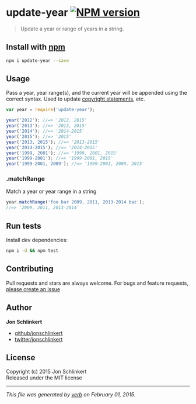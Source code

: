 # update-year [![NPM version](https://badge.fury.io/js/update-year.svg)](http://badge.fury.io/js/update-year)

> Update a year or range of years in a string.

## Install with [npm](npmjs.org)

```bash
npm i update-year --save
```


## Usage

Pass a year, year range(s), and the current year will be appended using the correct syntax. Used to update [copyright statements](https://github.com/jonschlinkert/update-copyright), etc.

```js
var year = require('update-year');

year('2012'); //=> '2012, 2015'
year('2013'); //=> '2013, 2015'
year('2014'); //=> '2014-2015'
year('2015'); //=> '2015'
year('2013, 2015'); //=> '2013-2015'
year('2014-2015'); //=> '2014-2015'
year('1999, 2001'); //=> '1999, 2001, 2015'
year('1999-2001'); //=> '1999-2001, 2015'
year('1999-2001, 2009'); //=> '1999-2001, 2009, 2015'
```

### .matchRange

Match a year or year range in a string

```js
year.matchRange('foo bar 2009, 2011, 2013-2014 baz');
//=> '2009, 2011, 2013-2014'
```

## Run tests

Install dev dependencies:

```bash
npm i -d && npm test
```

## Contributing
Pull requests and stars are always welcome. For bugs and feature requests, [please create an issue](https://github.com/jonschlinkert/update-year/issues)

## Author

**Jon Schlinkert**
 
+ [github/jonschlinkert](https://github.com/jonschlinkert)
+ [twitter/jonschlinkert](http://twitter.com/jonschlinkert) 

## License
Copyright (c) 2015 Jon Schlinkert  
Released under the MIT license

***

_This file was generated by [verb](https://github.com/assemble/verb) on February 01, 2015._